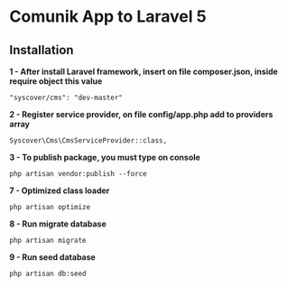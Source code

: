 # Comunik App to Laravel 5

## Installation

**1 - After install Laravel framework, insert on file composer.json, inside require object this value**
```
"syscover/cms": "dev-master"

```

**2 - Register service provider, on file config/app.php add to providers array**

```
Syscover\Cms\CmsServiceProvider::class,

```

**3 - To publish package, you must type on console**

```
php artisan vendor:publish --force

```

**7 - Optimized class loader**

```
php artisan optimize

```

**8 - Run migrate database**

```
php artisan migrate
```

**9 - Run seed database**

```
php artisan db:seed
```